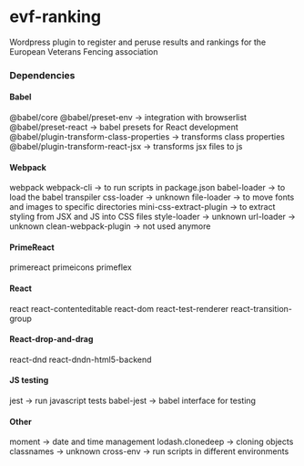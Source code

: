 # evf-ranking
Wordpress plugin to register and peruse results and rankings for the European Veterans Fencing association

### Dependencies

#### Babel
@babel/core
@babel/preset-env -> integration with browserlist
@babel/preset-react -> babel presets for React development
@babel/plugin-transform-class-properties -> transforms class properties
@babel/plugin-transform-react-jsx -> transforms jsx files to js

#### Webpack
webpack
webpack-cli -> to run scripts in package.json
babel-loader -> to load the babel transpiler
css-loader -> unknown
file-loader -> to move fonts and images to specific directories
mini-css-extract-plugin -> to extract styling from JSX and JS into CSS files
style-loader -> unknown
url-loader -> unknown
clean-webpack-plugin -> not used anymore

#### PrimeReact
primereact
primeicons
primeflex

#### React
react
react-contenteditable
react-dom
react-test-renderer
react-transition-group

#### React-drop-and-drag
react-dnd
react-dndn-html5-backend

#### JS testing
jest -> run javascript tests
babel-jest -> babel interface for testing

#### Other
moment -> date and time management
lodash.clonedeep -> cloning objects
classnames -> unknown
cross-env -> run scripts in different environments
